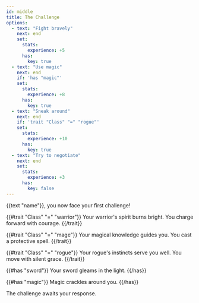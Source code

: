 ```yaml
---
id: middle
title: The Challenge
options:
  - text: "Fight bravely"
    next: end
    set:
      stats:
        experience: +5
      has:
        key: true
  - text: "Use magic"
    next: end
    if: 'has "magic"'
    set:
      stats:
        experience: +8
      has:
        key: true
  - text: "Sneak around"
    next: end
    if: 'trait "Class" "=" "rogue"'
    set:
      stats:
        experience: +10
      has:
        key: true
  - text: "Try to negotiate"
    next: end
    set:
      stats:
        experience: +3
      has:
        key: false
---
```


{{text "name"}}, you now face your first challenge!

{{#trait "Class" "=" "warrior"}}
Your warrior's spirit burns bright. You charge forward with courage.
{{/trait}}

{{#trait "Class" "=" "mage"}}
Your magical knowledge guides you. You cast a protective spell.
{{/trait}}

{{#trait "Class" "=" "rogue"}}
Your rogue's instincts serve you well. You move with silent grace.
{{/trait}}

{{#has "sword"}}
Your sword gleams in the light.
{{/has}}

{{#has "magic"}}
Magic crackles around you.
{{/has}}

The challenge awaits your response.
